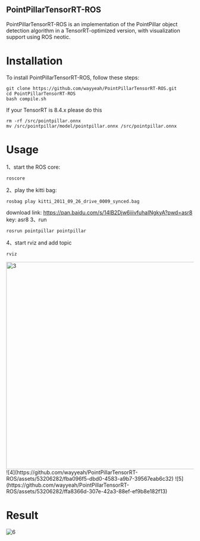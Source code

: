 ## PointPillarTensorRT-ROS
PointPillarTensorRT-ROS is an implementation of the PointPillar object detection algorithm in a TensorRT-optimized version, with visualization support using ROS neotic.

# Installation
To install PointPillarTensorRT-ROS, follow these steps:
```
git clone https://github.com/wayyeah/PointPillarTensorRT-ROS.git
cd PointPillarTensorRT-ROS
bash compile.sh
```
If your TensorRT is 8.4.x please do this
```
rm -rf /src/pointpillar.onnx
mv /src/pointpillar/model/pointpillar.onnx /src/pointpillar.onnx
```
# Usage
1、start the ROS core:
```
roscore
```
2、play the kitti bag:
```
rosbag play kitti_2011_09_26_drive_0009_synced.bag
```
download link: https://pan.baidu.com/s/14lB2Djw6iiivfuhaINgkyA?pwd=asr8  key: asr8
3、run 
```
rosrun pointpillar pointpillar
```
4、start rviz and add topic 
```
rviz
```
<img width="556" alt="3" src="https://github.com/wayyeah/PointPillarTensorRT-ROS/assets/53206282/1b2d7259-2960-4279-8625-03c74d1409e9">
![4](https://github.com/wayyeah/PointPillarTensorRT-ROS/assets/53206282/fba096f5-dbd0-4583-a9b7-39567eab6c32)
![5](https://github.com/wayyeah/PointPillarTensorRT-ROS/assets/53206282/ffa8366d-307e-42a3-88ef-ef9b8e182f13)

# Result
![6](https://github.com/wayyeah/PointPillarTensorRT-ROS/assets/53206282/007c62e0-e007-4311-8a82-9542637d01d0)




